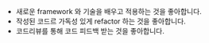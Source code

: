 - 새로운 framework 와 기술을 배우고 적용하는 것을 좋아합니다.
- 작성된 코드르 가독성 있게 refactor 하는 것을 좋아합니다.
- 코드리뷰를 통해 코드 피드백 받는 것을 좋아합니다.